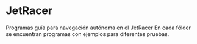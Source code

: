 # JetRacer
Programas guía para navegación autónoma en el JetRacer
En cada fólder se encuentran programas con ejemplos para diferentes pruebas.
